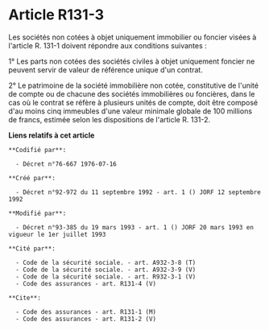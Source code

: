 # Article R131-3

Les sociétés non cotées à objet uniquement immobilier ou foncier visées à l'article R. 131-1 doivent répondre aux conditions
suivantes :

1° Les parts non cotées des sociétés civiles à objet uniquement foncier ne peuvent servir de valeur de référence unique d'un
contrat.

2° Le patrimoine de la société immobilière non cotée, constitutive de l'unité de compte ou de chacune des sociétés
immobilières ou foncières, dans le cas où le contrat se réfère à plusieurs unités de compte, doit être composé d'au moins
cinq immeubles d'une valeur minimale globale de 100 millions de francs, estimée selon les dispositions de l'article R. 131-2.

**Liens relatifs à cet article**

	**Codifié par**:

	  - Décret n°76-667 1976-07-16

	**Créé par**:

	  - Décret n°92-972 du 11 septembre 1992 - art. 1 () JORF 12 septembre 1992

	**Modifié par**:

	  - Décret n°93-385 du 19 mars 1993 - art. 1 () JORF 20 mars 1993 en vigueur le 1er juillet 1993

	**Cité par**:

	  - Code de la sécurité sociale. - art. A932-3-8 (T)
	  - Code de la sécurité sociale. - art. A932-3-9 (V)
	  - Code de la sécurité sociale. - art. R932-3-1 (V)
	  - Code des assurances - art. R131-4 (V)

	**Cite**:

	  - Code des assurances - art. R131-1 (M)
	  - Code des assurances - art. R131-2 (V)
